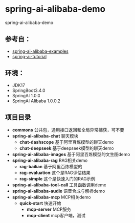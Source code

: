 # spring-ai-alibaba-demo
spring-ai-alibaba-demo

## 参考自：
- [spring-ai-alibaba-examples](https://github.com/springaialibaba/spring-ai-alibaba-examples)
- [spring-ai-tutorial](https://github.com/GTyingzi/spring-ai-tutorial)


## 环境：

- JDK17
- SpringBoot3.4.0
- SpringAI 1.0.0
- SpringAI Alibaba 1.0.0.2

## 项目目录

- **commons** 公共包，通用接口返回和全局异常捕获，可不要
- **spring-ai-alibaba-chat** 聊天模块
  - **chat-dashscope** 基于阿里百炼模型的聊天demo
  - **chat-deepseek** 基于deepseek模型的聊天demo
- **spring-ai-alibaba-images** 基于阿里百炼模型的文生图demo
- **spring-ai-alibaba-rag**  RAG相关demo
  - **rag-bailian**  基于阿里百炼模型的
  - **rag-evaluation** 这个是RAG评估结果
  - **rag-simple**  这个是快速入门的RAG示例
- **spring-ai-alibaba-tool-call** 工具函数调用demo
- **spring-ai-alibaba-audio** 语音合成与解析demo
- **spring-ai-alibaba-mcp** MCP相关demo
  - **quick-start** 快速开始
    - **mcp-server** MCP服务
    - **mcp-client** mcp客户端，测试
    